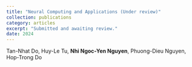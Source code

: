 ```yaml
---
title: "Neural Computing and Applications (Under review)"
collection: publications
category: articles
excerpt: "Submitted and awaiting review."
date: 2024
---
```

Tan-Nhat Do, Huy-Le Tu, <b>Nhi Ngoc-Yen Nguyen</b>, Phuong-Dieu Nguyen, Hop-Trong Do

